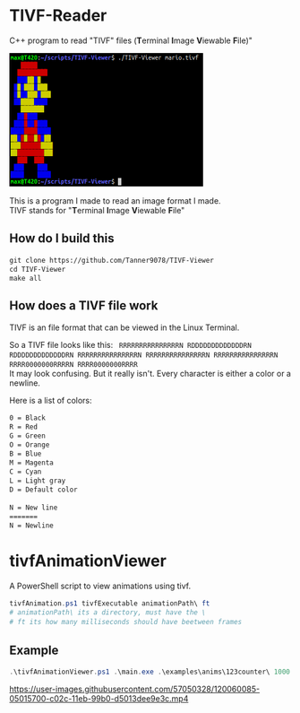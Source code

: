 # TIVF-Reader
C++ program to read "TIVF" files (**T**erminal **I**mage **V**iewable **F**ile)"

![tivf-viewer screenshot with mario sample](example.png "example screenshot")

This is a program I made to read an image format I made.  
TIVF stands for "**T**erminal **I**mage **V**iewable **F**ile"

## How do I build this
```
git clone https://github.com/Tanner9078/TIVF-Viewer
cd TIVF-Viewer
make all
```

## How does a TIVF file work
TIVF is an file format that can be viewed in the Linux Terminal.

So a TIVF file looks like this:
`
RRRRRRRRRRRRRRRN
RDDDDDDDDDDDDDRN
RDDDDDDDDDDDDDRN
RRRRRRRRRRRRRRRN
RRRRRRRRRRRRRRRN
RRRRRRRRRRRRRRRN
RRRR0000000RRRRN
RRRR0000000RRRR`  
It may look confusing. But it really isn't. Every character is either a color or a newline.

Here is a list of colors:
```
0 = Black
R = Red
G = Green
O = Orange
B = Blue
M = Magenta
C = Cyan
L = Light gray
D = Default color

N = New line
=======
N = Newline
```
# tivfAnimationViewer
A PowerShell script to view animations using tivf.
```powershell
tivfAnimation.ps1 tivfExecutable animationPath\ ft
# animationPath\ its a directory, must have the \ 
# ft its how many milliseconds should have beetween frames
```
## Example
```powershell
.\tivfAnimationViewer.ps1 .\main.exe .\examples\anims\123counter\ 1000
```
https://user-images.githubusercontent.com/57050328/120060085-05015700-c02c-11eb-99b0-d5013dee9e3c.mp4



